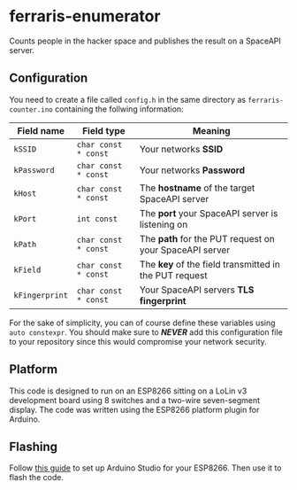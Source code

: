 # ferraris-enumerator

Counts people in the hacker space and publishes the result on a SpaceAPI server.

## Configuration

You need to create a file called `config.h` in the same directory as `ferraris-counter.ino` containing the follwing information:

| Field name     | Field type           | Meaning                                                  |
|----------------|----------------------|----------------------------------------------------------|
| `kSSID`        | `char const * const` | Your networks **SSID**                                   |
| `kPassword`    | `char const * const` | Your networks **Password**                               |
| `kHost`        | `char const * const` | The **hostname** of the target SpaceAPI server           |
| `kPort`        | `int const`          | The **port** your SpaceAPI server is listening on        |
| `kPath`        | `char const * const` | The **path** for the PUT request on your SpaceAPI server |
| `kField`       | `char const * const` | The **key** of the field transmitted in the PUT request  |
| `kFingerprint` | `char const * const` | Your SpaceAPI servers **TLS fingerprint**                |

For the sake of simplicity, you can of course define these variables using `auto constexpr`. You should make sure to **_NEVER_** add this configuration file to your repository since this would compromise your network security.

## Platform

This code is designed to run on an ESP8266 sitting on a LoLin v3 development board using 8 switches and a two-wire seven-segment display. The code was written using the ESP8266 platform plugin for Arduino.

## Flashing

Follow [this guide](http://henrysbench.capnfatz.com/henrys-bench/arduino-projects-tips-and-more/arduino-esp8266-lolin-nodemcu-getting-started/) to set up Arduino Studio for your ESP8266. Then use it to flash the code.
